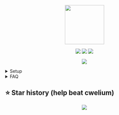 
<p align="center">
  <img src="https://imgur.com/YVzaAvq.png" width="125" height="125">
</p>

<p align="center">
  <img src="https://img.shields.io/github/stars/R3CI/lime-lite?style=flat-square&color=lightgreen">
  <img src="https://img.shields.io/github/license/R3CI/lime-lite?style=flat-square&color=lightgreen">
  <img src="https://img.shields.io/github/issues/R3CI/lime-lite?style=flat-square&color=lightgreen">
</p>

<p align="center">
  <img src="https://r2.e-z.host/7c8e3bed-9eb6-4d91-a340-ae01365df446/i69t36zl.png">
</p>

<details>
  <summary>Setup</summary>
  <ol>
    <li>Download from releases</li>
    <li>Run Main.exe</li>
    <li>Input tokens/proxies and change the config</li>
    <li>Have fun!</li>
  </ol>
</details>

<details>
  <summary>FAQ</summary>
  <ol>
    <li><strong>Why exe only?</strong>
      <p>So people wont be reposting the source with malwre, and by not being open src the user can use more features</p>
    </li>
    <li><strong>What do i do if it does not work</strong>
      <p>Submit a issue on the issues tab on this repo</p>
    </li>
    <li><strong>Wheare do i get tokens?</strong>
      <p>Either manualy make them USING GOOD EMAILS or buy some IMPORTANT! if u make tokens manualy do NOT log out as it will delete the token use incognito mode instead and fully close the incognito after creation</p>
    </li>
    <li><strong>What is the correct token format?</strong>
      <p>Token1</p>
      <p>Token2</p>
      <p>Token3</p>
      <p>IMPORTANT Do NOT leave "" in the token</p>
    </li>
    <li><strong>Wheare can i buy the full version</strong>
      <p>https://dsc.gg/limetool</p>
    </li>
  </ol>
</details>

## ⭐ Star history (help beat cwelium)
<p align="center">
  <a href="https://star-history.com/#R3CI/Lime-lite&Tips-Discord/Cwelium&Date&theme=dark">
    <img src="https://api.star-history.com/svg?repos=R3CI/Lime-lite,Tips-Discord/Cwelium&type=Date&theme=dark"">
  </a>
</p>
